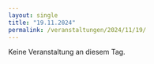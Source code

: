 ```yaml
---
layout: single
title: "19.11.2024"
permalink: /veranstaltungen/2024/11/19/
---
```


Keine Veranstaltung an diesem Tag.
